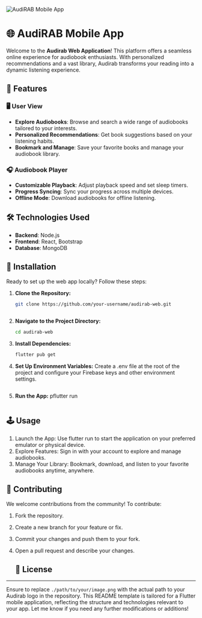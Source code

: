 ![AudiRAB Mobile App](https://firebasestorage.googleapis.com/v0/b/exe2-96fd1.appspot.com/o/Screenshot%202024-08-18%20101516.png?alt=media&token=11bbb3f9-d9b4-4ff7-ada8-4ecbc52c543a)

# 🌐 AudiRAB Mobile App

Welcome to the **Audirab Web Application**! This platform offers a seamless online experience for audiobook enthusiasts. With personalized recommendations and a vast library, Audirab transforms your reading into a dynamic listening experience.

## 🚀 Features

### 🖥️ User View
- **Explore Audiobooks**: Browse and search a wide range of audiobooks tailored to your interests.
- **Personalized Recommendations**: Get book suggestions based on your listening habits.
- **Bookmark and Manage**: Save your favorite books and manage your audiobook library.

### 🎧 Audiobook Player
- **Customizable Playback**: Adjust playback speed and set sleep timers.
- **Progress Syncing**: Sync your progress across multiple devices.
- **Offline Mode**: Download audiobooks for offline listening.

## 🛠️ Technologies Used
- **Backend**: Node.js
- **Frontend**: React, Bootstrap
- **Database**: MongoDB

## 🔧 Installation

Ready to set up the web app locally? Follow these steps:

1. **Clone the Repository:**
   ```bash
   git clone https://github.com/your-username/audirab-web.git
     
   ```
2. **Navigate to the Project Directory:**
   ```bash
   cd audirab-web
   ```
3. **Install Dependencies:**
   ```bash
   flutter pub get
   ```
4. **Set Up Environment Variables:**
   Create a .env file at the root of the project and configure your Firebase keys and other environment settings.
   ```
5. **Run the App:**
     pflutter run

   ```

## 🕹️ Usage

1. Launch the App: Use flutter run to start the application on your preferred emulator or physical device.
2. Explore Features: Sign in with your account to explore and manage audiobooks.
3. Manage Your Library: Bookmark, download, and listen to your favorite audiobooks anytime, anywhere.

  ## 🤝 Contributing

We welcome contributions from the community! To contribute:
1. Fork the repository.
2. Create a new branch for your feature or fix.
3. Commit your changes and push them to your fork.
4. Open a pull request and describe your changes.

   ## 📜 License
---

Ensure to replace `./path/to/your/image.png` with the actual path to your Audirab logo in the repository. This README template is tailored for a Flutter mobile application, reflecting the structure and technologies relevant to your app. Let me know if you need any further modifications or additions!


